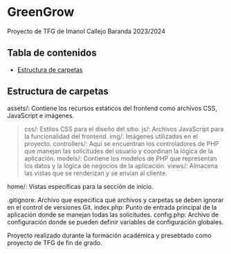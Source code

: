 # GreenGrow

Proyecto de TFG de Imanol Callejo Baranda 2023/2024

## Tabla de contenidos
- [Estructura de carpetas](#estructura)



## Estructura de carpetas
assets/:            Contiene los recursos estáticos del frontend como archivos CSS, JavaScript e imágenes.
 > css/:                Estilos CSS para el diseño del sitio.
 > js/:                 Archivos JavaScript para la funcionalidad del frontend.
 > img/:                Imágenes utilizadas en el proyecto.
controllers/:       Aquí se encuentran los controladores de PHP que manejan las solicitudes del usuario y coordinan la lógica de la aplicación.
models/:            Contiene los modelos de PHP que representan los datos y la lógica de negocios de la aplicación.
views/:             Almacena las vistas que se renderizan y se envían al cliente.

home/:              Vistas específicas para la sección de inicio.

.gitignore:         Archivo que especifica qué archivos y carpetas se deben ignorar en el control de versiones Git.
index.php:          Punto de entrada principal de la aplicación donde se manejan todas las solicitudes.
config.php:         Archivo de configuración donde se pueden definir variables de configuración globales.

Proyecto realizado durante la formación académica y presebtado como proyecto de TFG de fin de grado. 
